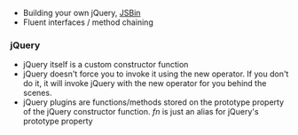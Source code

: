 * Building your own jQuery, [JSBin](http://jsbin.com/EnEfuna/1/edit)
* Fluent interfaces / method chaining

### jQuery

* jQuery itself is a custom constructor function
* jQuery doesn't force you to invoke it using the new operator. If you don't do it, it will invoke jQuery with the new operator for you behind the scenes.
* jQuery plugins are functions/methods stored on the prototype property of the jQuery constructor function. _fn_ is just an alias for jQuery's prototype property